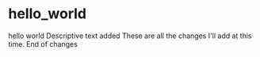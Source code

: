 # hello_world
hello world
Descriptive text added
These are all the changes I'll add at this time.
End of changes 
